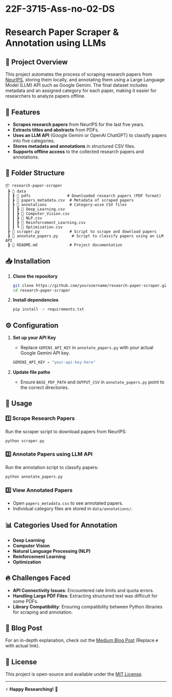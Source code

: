 # 22F-3715-Ass-no-02-DS

# Research Paper Scraper & Annotation using LLMs

## 📌 Project Overview
This project automates the process of scraping research papers from [NeurIPS](https://papers.nips.cc), storing them locally, and annotating them using a Large Language Model (LLM) API such as Google Gemini. The final dataset includes metadata and an assigned category for each paper, making it easier for researchers to analyze papers offline.

## 🚀 Features
- **Scrapes research papers** from NeurIPS for the last five years.
- **Extracts titles and abstracts** from PDFs.
- **Uses an LLM API** (Google Gemini or OpenAI ChatGPT) to classify papers into five categories.
- **Stores metadata and annotations** in structured CSV files.
- **Supports offline access** to the collected research papers and annotations.

## 📂 Folder Structure
```
📦 research-paper-scraper
 ┣ 📂 data
 ┃ ┣ 📂 pdfs                # Downloaded research papers (PDF format)
 ┃ ┣ 📜 papers_metadata.csv  # Metadata of scraped papers
 ┃ ┣ 📜 annotations          # Category-wise CSV files
 ┃ ┃ ┣ 📜 Deep_Learning.csv
 ┃ ┃ ┣ 📜 Computer_Vision.csv
 ┃ ┃ ┣ 📜 NLP.csv
 ┃ ┃ ┣ 📜 Reinforcement_Learning.csv
 ┃ ┃ ┗ 📜 Optimization.csv
 ┣ 📜 scraper.py             # Script to scrape and download papers
 ┣ 📜 annotate_papers.py      # Script to classify papers using an LLM API
 ┣ 📜 README.md              # Project documentation
```

## 📥 Installation
1. **Clone the repository**
   ```sh
   git clone https://github.com/yourusername/research-paper-scraper.git
   cd research-paper-scraper
   ```
2. **Install dependencies**
   ```sh
   pip install -r requirements.txt
   ```

## ⚙️ Configuration
1. **Set up your API Key**
   - Replace `GEMINI_API_KEY` in `annotate_papers.py` with your actual Google Gemini API key.
   ```python
   GEMINI_API_KEY = "your-api-key-here"
   ```

2. **Update file paths**
   - Ensure `BASE_PDF_PATH` and `OUTPUT_CSV` in `annotate_papers.py` point to the correct directories.

## 🏃 Usage
### 1️⃣ Scrape Research Papers
Run the scraper script to download papers from NeurIPS:
```sh
python scraper.py
```

### 2️⃣ Annotate Papers using LLM API
Run the annotation script to classify papers:
```sh
python annotate_papers.py
```

### 3️⃣ View Annotated Papers
- Open `papers_metadata.csv` to see annotated papers.
- Individual category files are stored in `data/annotations/`.

## 📊 Categories Used for Annotation
- **Deep Learning**
- **Computer Vision**
- **Natural Language Processing (NLP)**
- **Reinforcement Learning**
- **Optimization**

## 🔥 Challenges Faced
- **API Connectivity Issues**: Encountered rate limits and quota errors.
- **Handling Large PDF Files**: Extracting structured text was difficult for some PDFs.
- **Library Compatibility**: Ensuring compatibility between Python libraries for scraping and annotation.

## 📖 Blog Post
For an in-depth explanation, check out the [Medium Blog Post](#) (Replace `#` with actual link).

## 📜 License
This project is open-source and available under the [MIT License](LICENSE).

---
⚡ **Happy Researching!** 🚀
